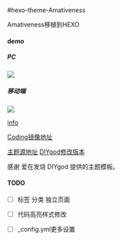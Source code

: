 #hexo-theme-Amativeness

Amativeness移植到HEXO 

#### demo

##### PC

![](https://ooo.0o0.ooo/2017/04/18/58f61c0903a07.png)

##### 移动端 

![](https://ooo.0o0.ooo/2017/04/18/58f61b6373d8c.png)

[info](https://www.sfantree.com/Amativeness2hexo/)


[Coding镜像地址](https://coding.net/u/sfantree/p/hexo-theme-Amativeness/git/tree/master)

[主题源地址](http://azfashao.com/amativeness3-0/)
[DIYgod修改版本](https://github.com/DIYgod/Amativeness)

感谢 爱在发烧 DIYgod 提供的主题模板。


#### TODO


- [ ] 标签 分类 独立页面
- [ ] 代码高亮样式修改
- [ ] _config.yml更多设置

